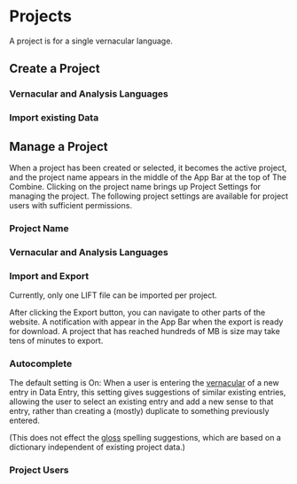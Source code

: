 # Projects

A project is for a single vernacular language.

## Create a Project

### Vernacular and Analysis Languages

### Import existing Data

## Manage a Project

When a project has been created or selected, it becomes the active project, and the project name appears in the middle of the App Bar at the top of The Combine. Clicking on the project name brings up Project Settings for managing the project. The following project settings are available for project users with sufficient permissions.

### Project Name

### Vernacular and Analysis Languages

### Import and Export

Currently, only one LIFT file can be imported per project.

After clicking the Export button, you can navigate to other parts of the website. A notification with appear in the App Bar when the export is ready for download. A project that has reached hundreds of MB is size may take tens of minutes to export.

### Autocomplete

The default setting is On: When a user is entering the [vernacular](dataEntry.md#vernacular) of a new entry in Data Entry, this setting gives suggestions of similar existing entries, allowing the user to select an existing entry and add a new sense to that entry, rather than creating a (mostly) duplicate to something previously entered.

(This does not effect the [gloss](dataEntry.md#gloss) spelling suggestions, which are based on a dictionary independent of existing project data.)

### Project Users
